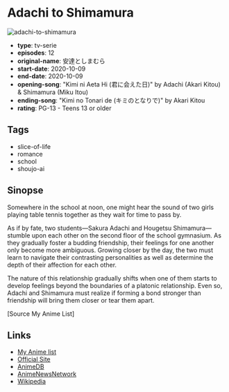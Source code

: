 # Adachi to Shimamura

![adachi-to-shimamura](https://cdn.myanimelist.net/images/anime/1649/109056.jpg)

-   **type**: tv-serie
-   **episodes**: 12
-   **original-name**: 安達としまむら
-   **start-date**: 2020-10-09
-   **end-date**: 2020-10-09
-   **opening-song**: "Kimi ni Aeta Hi (君に会えた日)" by Adachi (Akari Kitou) & Shimamura (Miku Itou)
-   **ending-song**: "Kimi no Tonari de (キミのとなりで)" by Akari Kitou
-   **rating**: PG-13 - Teens 13 or older

## Tags

-   slice-of-life
-   romance
-   school
-   shoujo-ai

## Sinopse

Somewhere in the school at noon, one might hear the sound of two girls playing table tennis together as they wait for time to pass by.

As if by fate, two students—Sakura Adachi and Hougetsu Shimamura—stumble upon each other on the second floor of the school gymnasium. As they gradually foster a budding friendship, their feelings for one another only become more ambiguous. Growing closer by the day, the two must learn to navigate their contrasting personalities as well as determine the depth of their affection for each other.

The nature of this relationship gradually shifts when one of them starts to develop feelings beyond the boundaries of a platonic relationship. Even so, Adachi and Shimamura must realize if forming a bond stronger than friendship will bring them closer or tear them apart.

[Source My Anime List]

## Links

-   [My Anime list](https://myanimelist.net/anime/39790/Adachi_to_Shimamura)
-   [Official Site](https://www.tbs.co.jp/anime/adashima/)
-   [AnimeDB](http://anidb.info/perl-bin/animedb.pl?show=anime&aid=14904)
-   [AnimeNewsNetwork](http://www.animenewsnetwork.com/encyclopedia/anime.php?id=22954)
-   [Wikipedia](https://en.wikipedia.org/wiki/Adachi_to_Shimamura#Anime)
